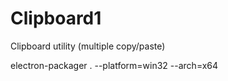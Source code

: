 # Clipboard1
Clipboard utility (multiple copy/paste)

electron-packager . --platform=win32 --arch=x64